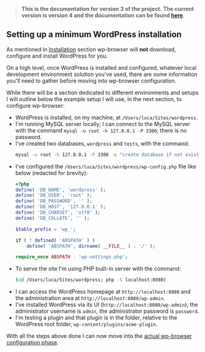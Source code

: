 > **This is the documentation for version 3 of the project.**
> **The current version is version 4 and the documentation can be found [here](./../README.md).**

## Setting up a minimum WordPress installation

As mentioned in [Installation](installation.md) section wp-browser will **not** download, configure and install WordPress for you.  

On a high level, once WordPress is installed and configured, whatever local development environment solution you've used, there are some information you'll need to gather before moving into wp-browser configuration.  

While there will be a section dedicated to different environments and setups I will outline below the example setup I will use, in the next section, to configure wp-browser:

* WordPress is installed, on my machine, at `/Users/luca/Sites/wordpress`.
* I'm running MySQL server locally; I can connect to the MySQL server with the command `mysql -u root -h 127.0.0.1 -P 3306`; there is no password.
* I've created two databases, `wordpress` and `tests`, with the command:
    ```bash
    mysql -u root -h 127.0.0.1 -P 3306 -e "create database if not exists wordpress; create database if not exists tests"
    ```
* I've configured the `/Users/luca/Sites/wordpress/wp-config.php` file like below (redacted for brevity):
    ```php
    <?php
    define( 'DB_NAME', 'wordpress' );
    define( 'DB_USER', 'root' );
    define( 'DB_PASSWORD', '' );
    define( 'DB_HOST', '127.0.0.1' );
    define( 'DB_CHARSET', 'utf8' );
    define( 'DB_COLLATE', '' );
    
    $table_prefix = 'wp_';
  
    if ( ! defined( 'ABSPATH' ) )
    	define( 'ABSPATH', dirname( __FILE__ ) . '/' );
    
    require_once ABSPATH . 'wp-settings.php';
    ```
* To serve the site I'm using PHP built-in server with the command:
    ```bash
    (cd /Users/luca/Sites/wordpress; php -S localhost:8080)
    ```
* I can access the WordPress homepage at `http://localhost:8080` and the administration area at `http://localhost:8080/wp-admin`.
* I've installed WordPress via its UI (`http://localhost:8080/wp-admin`), the administrator username is `admin`, the administrator password is `password`.
* I'm testing a plugin and that plugin is in the folder, relative to the WordPress root folder, `wp-content/plugins/acme-plugin`.
    
With all the steps above done I can now move into the [actual wp-browser configuration phase](configuration.md).
